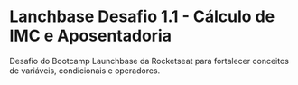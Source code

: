 # Lanchbase Desafio 1.1 - Cálculo de IMC e Aposentadoria
Desafio do Bootcamp Launchbase da Rocketseat para fortalecer conceitos de variáveis, condicionais e operadores.
